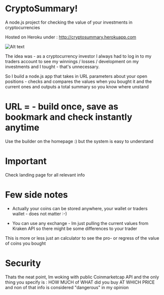 # CryptoSummary!
A node.js project for checking the value of your investments in cryptocurrencies

Hosted on Heroku under : http://cryptosummary.herokuapp.com

![Alt text](http://cryptosummary.herokuapp.com/screenshot.png)

The idea was - as a cryptocurrency investor I always had to log in to my traders account to see my winnings / losses / development on my investments and I tought - that's unnecessary.

So I build a node.js app that takes in URL parameters about your open positions - checks and compares the values when you bought it and the current ones and outputs a total summary so you know where unstand 

# URL = - build once, save as bookmark and check instantly anytime
Use the builder on the homepage :) but the system is easy to understand

# Important
Check landing page for all relevant info

# Few side notes
* Actually your coins can be stored anywhere, your wallet or traders wallet - does not matter :-)

* You can use any exchange - Im just pulling the current values from Kraken API so there might be some differences to your trader


This is more or less just an calculator to see the pro- or regress of the value of coins you bought

# Security
Thats the neat point, Im woking with public Coinmarketcap API and the only thing you specify is : HOW MUCH of WHAT did you buy AT WHICH PRICE and non of that info is considered "dangerous" in my opinion
